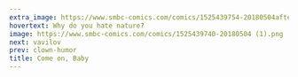 ```yaml
---
extra_image: https://www.smbc-comics.com/comics/1525439754-20180504after.png
hovertext: Why do you hate nature?
image: https://www.smbc-comics.com/comics/1525439740-20180504 (1).png
next: vavilov
prev: clown-humor
title: Come on, Baby
---
```

